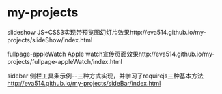 # my-projects

slideshow
 JS+CSS3实现带预览图幻灯片效果http://eva514.github.io/my-projects/slideShow/index.html

fullpage-appleWatch
Apple watch宣传页面效果http://eva514.github.io/my-projects/fullpage-appleWatch/index.html

sidebar
  侧栏工具条示例--三种方式实现，并学习了requirejs三种基本方法
  http://eva514.github.io/my-projects/sideBar/index.html